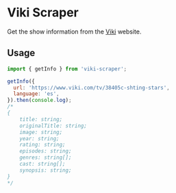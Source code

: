 # Viki Scraper

Get the show information from the [Viki](https://www.viki.com/) website.

## Usage

```js
import { getInfo } from 'viki-scraper';

getInfo({
  url: 'https://www.viki.com/tv/38405c-shting-stars',
  language: 'es',
}).then(console.log);
/*
{
    title: string;
    originalTitle: string;
    image: string;
    year: string;
    rating: string;
    episodes: string;
    genres: string[];
    cast: string[];
    synopsis: string;
}
*/
```
